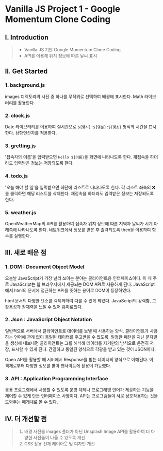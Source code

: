 # Vanilla JS Project 1 - Google Momentum Clone Coding

## Ⅰ. Introduction
> * Vanilla JS 기반 Google Momentum Clone Coding
> * API를 이용해 위치 정보에 따른 날씨 표시

## Ⅱ. Get Started

### 1. background.js 
images 디렉토리의 사진 중 하나를 무작위로 선택하여 배경에 표시한다. Math 라이브러리를 활용한다.

### 2. clock.js
Date 라이브러리를 이용하여 실시간으로 `${몇시}:${몇분}:${몇초}` 형식의 시간을 표시한다. 삼항연산자를 적용한다.

### 3. gretting.js
'접속자의 이름'을 입력받으면 `Hello ${이름}`을 화면에 나타나도록 한다. 재접속을 하더라도 입력받은 정보는 저장되도록 한다.

### 4. todo.js
'오늘 해야 할 일'을 입력받으면 하단에 리스트로 나타나도록 한다. 각 리스트 좌측의 ❌를 클릭하면 해당 리스트를 삭제한다. 재접속을 하더라도 입력받은 정보는 저장되도록 한다.

### 5. weather.js
OpenWeatherMap의 API를 활용하여 접속자 위치 정보에 따른 지역과 날씨가 시계 아래쪽에 나타나도록 한다. 네트워크에서 정보를 받은 후 출력되도록 then을 이용하여 함수를 실행한다.

## Ⅲ. 새로 배운 점
### 1. DOM : Document Object Model
오늘날 JavaScript가 가장 널리 쓰이는 분야는 클라이언트용 인터페이스이다. 이 때 주로 JavaScript는 웹 브라우저에서 제공되는 DOM API로 사용하게 된다. JavaScript에서 html의 문서에 접근하는 API를 뜻하는 용어로 DOM이 등장하였다. 

html 문서의 다양한 요소를 객체화하여 다룰 수 있게 되었다. JavaScript의 강력함, 그 활용성과 잠재력을 느낄 수 있어 흥미로웠다.

### 2. Json : JavaScript Object Notation
일반적으로 서버에서 클라이언트로 데이터를 보낼 때 사용하는 양식. 클라이언트가 사용하는 언어에 관계 없이 통일된 데이터를 주고받을 수 있도록, 일정한 패턴을 지닌 문자열을 생성해 내보내면 클라이언트는 그를 해석해 데이터를 자기만의 방식으로 온전히 저장, 표시할 수 있게 된다. 간결하고 통일된 양식으로 각광을 받고 있는 것이 JSON이다.

Open API를 활용할 때 서버에서 Response를 받는 데이터의 양식으로 이해된다. 이 객체로부터 다양한 정보를 받아 웹사이트에 활용이 가능했다.

### 3. API : Application Programming Interface
응용 프로그램에서 사용할 수 있도록 운영 체제나 프로그래밍 언어가 제공하는 기능을 제어할 수 있게 만든 인터페이스 사양이다. API는 프로그램들이 서로 상호작용하는 것을 도와주는 매개체로 볼 수 있다.

## Ⅳ. 더 개선할 점
> 1. 배경 사진을 images 폴더가 아닌 Unsplash Image API를 활용하여 더 다양한 사진들이 나올 수 있도록 개선
> 1. CSS 활용 전체 레이아웃 및 디자인 개선
